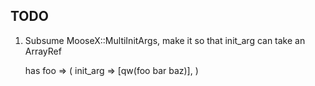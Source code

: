## TODO

1. Subsume MooseX::MultiInitArgs, make it so that init_arg can take an ArrayRef

    has foo => (
        init_arg => [qw(foo bar baz)],
    )
